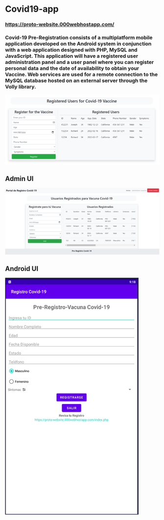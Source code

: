 # Covid19-app
### https://proto-website.000webhostapp.com/
### Covid-19 Pre-Registration consists of a multiplatform mobile application developed on the Android system in conjunction with a web application designed with PHP, MySQL and JavaScript. This application will have a registered user administration panel and a user panel where you can register personal data and the date of availability to obtain your Vaccine. Web services are used for a remote connection to the MySQL database hosted on an external server through the Volly library.

![alt text](https://github.com/avrahamluna/Covid19-app/blob/main/Covid-19/images/Covid-UI.PNG?raw=true)

## Admin UI

![alt text](https://github.com/avrahamluna/Covid19-app/blob/main/Covid-19/images/Admin-UI.PNG?raw=true)

## Android UI

![alt text](https://github.com/avrahamluna/Covid19-app/blob/main/Covid-19/images/Android-UI-2.PNG?raw=true)
